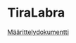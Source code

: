 # TiraLabra

[Määrittelydokumentti](https://github.com/EeroAnt/TiraLabra/blob/main/Dokumentaatio/M%C3%A4%C3%A4rittelydokumentti)
